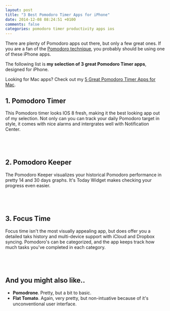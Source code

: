 ```yaml
---
layout: post
title: "3 Best Pomodoro Timer Apps for iPhone"
date: 2014-12-08 08:24:51 +0100
comments: false
categories: pomodoro timer productivity apps ios
---
```


There are plenty of Pomodoro apps out there, but only a few great ones. If you are a fan of the [Pomodoro technique](http://pomodorotechnique.com), you probably should be using one of these iPhone apps.

The following list is <strong>my selection of 3 great Pomodoro Timer apps</strong>, designed for iPhone.

<!-- more -->

Looking for Mac apps? Check out my [5 Great Pomodoro Timer Apps for Mac](/blog/2014/11/14/5-great-writing-apps-for-mac/).

## 1. Pomodoro Timer

This Pomodoro timer looks IOS 8 fresh, making it the best looking app out of my selection. Not only can you can track your daily Pomodoro target in style, it comes with nice alarms and intergrates well with Notification Center.

<a href="https://itunes.apple.com/us/app/pomodoro-timer-focus-on-your/id703145045?mt=8&uo=4&at=10lGf" target="itunes_store" style="display:inline-block;overflow:hidden;background:url(https://linkmaker.itunes.apple.com/htmlResources/assets/en_us//images/web/linkmaker/badge_appstore-lrg.png) no-repeat;width:135px;height:40px;@media only screen{background-image:url(https://linkmaker.itunes.apple.com/htmlResources/assets/en_us//images/web/linkmaker/badge_appstore-lrg.svg);}"></a>

## 2. Pomodoro Keeper

The Pomodoro Keeper visualizes your historical Pomodoro performance in pretty 14 and 30 days graphs. It's Today Widget makes checking your progress even easier.

<a href="https://itunes.apple.com/us/app/pomodoro-keeper-timer-that/id830466924?mt=8&uo=4&at=10lGf" target="itunes_store" style="display:inline-block;overflow:hidden;background:url(https://linkmaker.itunes.apple.com/htmlResources/assets/en_us//images/web/linkmaker/badge_appstore-lrg.png) no-repeat;width:135px;height:40px;@media only screen{background-image:url(https://linkmaker.itunes.apple.com/htmlResources/assets/en_us//images/web/linkmaker/badge_appstore-lrg.svg);}"></a>


## 3. Focus Time

Focus time isn't the most visually appealing app, but does offer you a detailed taks history and multi-device support with iCloud and Dropbox syncing. Pomodoro's can be categorized, and the app keeps track how much tasks you've completed in each category.

<a href="https://itunes.apple.com/us/app/focus-time-activity-tracker/id340156917?mt=8&uo=4&at=10lGf" target="itunes_store" style="display:inline-block;overflow:hidden;background:url(https://linkmaker.itunes.apple.com/htmlResources/assets/en_us//images/web/linkmaker/badge_appstore-lrg.png) no-repeat;width:135px;height:40px;@media only screen{background-image:url(https://linkmaker.itunes.apple.com/htmlResources/assets/en_us//images/web/linkmaker/badge_appstore-lrg.svg);}"></a>

## And you might also like..

- **Pomodrone**. Pretty, but a bit to basic. <a href="https://itunes.apple.com/us/app/pomodrone/id733300214?mt=8&uo=4&at=10lGf" target="itunes_store" style="display:inline-block;overflow:hidden;background:url(https://linkmaker.itunes.apple.com/htmlResources/assets//images/web/linkmaker/badge_appstore-sm.png) no-repeat;width:61px;height:15px;@media only screen{background-image:url(https://linkmaker.itunes.apple.com/htmlResources/assets//images/web/linkmaker/badge_appstore-sm.svg);}"></a>
- **Flat Tomato**. Again, very pretty, but non-intuative because of it's unconventional user interface. <a href="https://itunes.apple.com/us/app/flat-tomato-time-management/id719462746?mt=8&uo=4" target="itunes_store" style="display:inline-block;overflow:hidden;background:url(https://linkmaker.itunes.apple.com/htmlResources/assets//images/web/linkmaker/badge_appstore-sm.png) no-repeat;width:61px;height:15px;@media only screen{background-image:url(https://linkmaker.itunes.apple.com/htmlResources/assets//images/web/linkmaker/badge_appstore-sm.svg);}"></a>